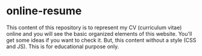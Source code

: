 # online-resume
This content of this repository is to represent my CV (curriculum vitae) online and you will see the basic organized elements of this website. You'll get some ideas if you want to check it. But, this content without a style (CSS and JS). This is for educational purpose only.
